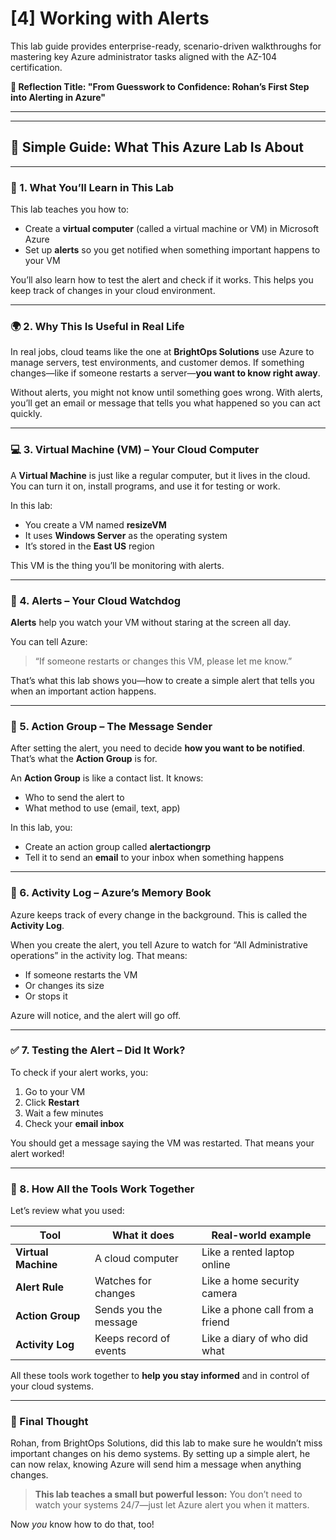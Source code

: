 # [4] Working with Alerts

This lab guide provides enterprise-ready, scenario-driven walkthroughs for mastering key Azure administrator tasks aligned with the AZ-104 certification.

**🔁 Reflection Title: "From Guesswork to Confidence: Rohan’s First Step into Alerting in Azure"**

---
---

## 🔔 **Simple Guide: What This Azure Lab Is About**

---

### 🧭 1. What You’ll Learn in This Lab

This lab teaches you how to:

* Create a **virtual computer** (called a virtual machine or VM) in Microsoft Azure
* Set up **alerts** so you get notified when something important happens to your VM

You’ll also learn how to test the alert and check if it works. This helps you keep track of changes in your cloud environment.

---

### 🌍 2. Why This Is Useful in Real Life

In real jobs, cloud teams like the one at **BrightOps Solutions** use Azure to manage servers, test environments, and customer demos. If something changes—like if someone restarts a server—**you want to know right away**.

Without alerts, you might not know until something goes wrong. With alerts, you’ll get an email or message that tells you what happened so you can act quickly.

---

### 💻 3. Virtual Machine (VM) – Your Cloud Computer

A **Virtual Machine** is just like a regular computer, but it lives in the cloud. You can turn it on, install programs, and use it for testing or work.

In this lab:

* You create a VM named **resizeVM**
* It uses **Windows Server** as the operating system
* It’s stored in the **East US** region

This VM is the thing you’ll be monitoring with alerts.

---

### 👀 4. Alerts – Your Cloud Watchdog

**Alerts** help you watch your VM without staring at the screen all day.

You can tell Azure:

> “If someone restarts or changes this VM, please let me know.”

That’s what this lab shows you—how to create a simple alert that tells you when an important action happens.

---

### 📩 5. Action Group – The Message Sender

After setting the alert, you need to decide **how you want to be notified**. That’s what the **Action Group** is for.

An **Action Group** is like a contact list. It knows:

* Who to send the alert to
* What method to use (email, text, app)

In this lab, you:

* Create an action group called **alertactiongrp**
* Tell it to send an **email** to your inbox when something happens

---

### 📝 6. Activity Log – Azure’s Memory Book

Azure keeps track of every change in the background. This is called the **Activity Log**.

When you create the alert, you tell Azure to watch for “All Administrative operations” in the activity log. That means:

* If someone restarts the VM
* Or changes its size
* Or stops it

Azure will notice, and the alert will go off.

---

### ✅ 7. Testing the Alert – Did It Work?

To check if your alert works, you:

1. Go to your VM
2. Click **Restart**
3. Wait a few minutes
4. Check your **email inbox**

You should get a message saying the VM was restarted. That means your alert worked!

---

### 🔄 8. How All the Tools Work Together

Let’s review what you used:

| Tool                | What it does           | Real-world example              |
| ------------------- | ---------------------- | ------------------------------- |
| **Virtual Machine** | A cloud computer       | Like a rented laptop online     |
| **Alert Rule**      | Watches for changes    | Like a home security camera     |
| **Action Group**    | Sends you the message  | Like a phone call from a friend |
| **Activity Log**    | Keeps record of events | Like a diary of who did what    |

All these tools work together to **help you stay informed** and in control of your cloud systems.

---

### 🎉 Final Thought

Rohan, from BrightOps Solutions, did this lab to make sure he wouldn’t miss important changes on his demo systems. By setting up a simple alert, he can now relax, knowing Azure will send him a message when anything changes.

> **This lab teaches a small but powerful lesson:**
> You don’t need to watch your systems 24/7—just let Azure alert you when it matters.

Now *you* know how to do that, too!
